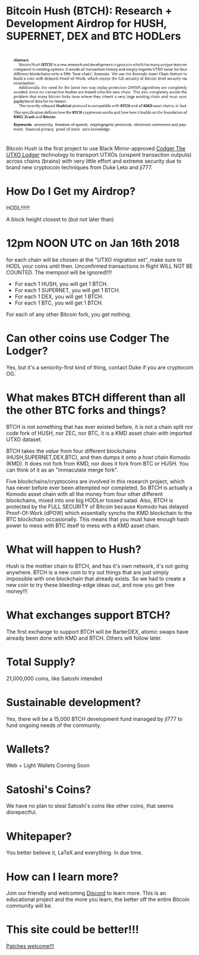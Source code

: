 # Bitcoin Hush (BTCH): Research + Development Airdrop for HUSH, SUPERNET, DEX and BTC HODLers

<img src="/btch_abstract.png">

Bitcoin Hush is the first project to use Black Mirror-approved [Codger The UTXO Lodger](https://twitter.com/dukeleto/status/948680869329317888)  technology to transport UTXOs (unspent transaction outputs) across chains (brains) with very little effort and extreme security due to brand new cryptocoin techniques from Duke Leto and jl777.

# How Do I Get my Airdrop?

HODL!!!!!!

A block height closest to (but not later than) 

# 12pm NOON UTC on Jan 16th 2018

for each chain will be chosen at the "UTXO migration set", make sure to HODL your coins until then. Unconfirmed transactions in flight WILL NOT BE COUNTED. The mempool will be ignored!!!!

* For each 1 HUSH, you will get 1 BTCH.
* For each 1 SUPERNET, you will get 1 BTCH.
* For each 1 DEX, you will get 1 BTCH.
* For each 1 BTC, you will get 1 BTCH.

For each of any other Bitcoin fork, you get nothing.


# Can other coins use Codger The Lodger?

Yes, but it's a seniority-first kind of thing, contact Duke if you are cryptocoin OG.

# What makes BTCH different than all the other BTC forks and things?

BTCH is not something that has ever existed before, it is not a chain split nor code fork of HUSH, nor ZEC, nor BTC, it is a KMD asset chain with imported UTXO dataset. 

BTCH takes the *value* from four different blockchains (HUSH,SUPERNET,DEX,BTC), and then dumps it onto a *host chain* Komodo (KMD).
It does not fork from KMD, nor does it fork from BTC or HUSH. You can think of it as an "immaculate merge fork".

Five blockchains/cryptocoins are involved in this research project, which has never before ever been attempted nor completed.
So BTCH is actually a Komodo asset chain with all the money from four other different blockchains, mixed into one big HODLer tossed salad.
Also, BTCH is protected by the FULL SECURITY of Bitcoin because Komodo has delayed Proof-Of-Work (dPOW) which essentially synchs the KMD blockchain to the BTC blockchain occasionally. This means that you must have enough hash power to mess with BTC itself to mess with a KMD asset chain.

# What will happen to Hush?

Hush is the mother chain to BTCH, and has it's own network, it's not going anywhere. BTCH is a new coin to try out things that are just simply impossible with one blockchain that already exists. So we had to create a new coin to try these bleeding-edge ideas out, and now you get free money!!!

# What exchanges support BTCH?

The first exchange to support BTCH will be BarterDEX, atomic swaps have already been done with KMD and BTCH. Others will follow later.

# Total Supply?

21,000,000 coins, like Satoshi intended

# Sustainable development?

Yes, there will be a 15,000 BTCH development fund managed by jl777 to fund ongoing needs of the community.

# Wallets?

Web + Light Wallets Coming Soon

# Satoshi's Coins?

We have no plan to steal Satoshi's coins like other coins, that seems disrepectful.

# Whitepaper?

You better believe it, LaTeX and everything. In due time.

# How can I learn more?

Join our friendly and welcoming [Discord](https://discord.io/hush/) to learn more. This is an educational project and the more you learn, the better off the entire Bitcoin community will be.

# This site could be better!!!

[Patches welcome!!!](https://github.com/bitcoinhush/bitcoinhush.github.io/blob/master/README.md)



